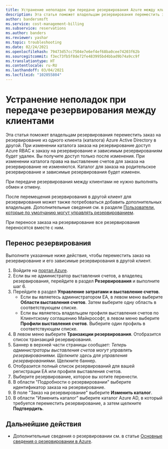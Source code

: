 ```yaml
---
title: Устранение неполадок при передаче резервирования Azure между клиентами
description: Эта статья поможет владельцам резервирования переместить заказ на резервирование из одного клиента (каталога) Azure Active Directory в другой.
author: bandersmsft
ms.service: cost-management-billing
ms.subservice: reservations
ms.author: banders
ms.reviewer: yashar
ms.topic: troubleshooting
ms.date: 02/24/2021
ms.openlocfilehash: 79473d57cc7504e7e6ef4ef68ba0cee74203f62b
ms.sourcegitcommit: f3ec73fb5f8de72fe483995bd4bbad9b74a9cc9f
ms.translationtype: HT
ms.contentlocale: ru-RU
ms.lasthandoff: 03/04/2021
ms.locfileid: "102055804"
---
```

# <a name="troubleshoot-reservation-transfers-between-tenants"></a>Устранение неполадок при передаче резервирования между клиентами

Эта статья поможет владельцам резервирования переместить заказ на резервирование из одного клиента (каталога) Azure Active Directory в другой. При изменении каталога заказа на резервирование доступ Azure RBAC к заказу на резервирование и зависимым резервированиям будет удален. Вы получите доступ только после изменения. При изменении каталога права на выставление счетов для заказа на резервирование не изменяются. Каталог для заказа на родительское резервирование и зависимые резервирования будет изменен.

При передаче резервирования между клиентами не нужно выполнять обмен и отмену.

После перемещения резервирования в другой клиент для резервирования может также потребоваться добавить дополнительных владельцев. Дополнительные сведения см. в разделе [Пользователи, которые по умолчанию могут управлять резервированием](view-reservations.md#who-can-manage-a-reservation-by-default).

При переносе заказа на резервирование все резервирования переносятся вместе с ним.

## <a name="transfer-a-reservation"></a>Перенос резервирования

Выполните указанные ниже действия, чтобы переместить заказ на резервирование и его зависимые резервирования в другой клиент.

1. Войдите на [портал Azure](https://portal.azure.com).
1. Если вы не администратор выставления счетов, а владелец резервирования, перейдите в раздел **Резервирования** и выполните шаг 6.
1. Перейдите в раздел **Управление затратами и выставление счетов**.
    - Если вы являетесь администратором EA, в левом меню выберите **Области выставления счетов**. Затем выберите одну область в соответствующем списке.
    - Если вы являетесь владельцем профиля выставления счетов по Клиентскому соглашению Майкрософт, в левом меню выберите **Профили выставления счетов**. Выберите один профиль в соответствующем списке.
1. В левом меню выберите **Транзакции резервирования**. Отобразится список транзакций резервирования.
1. Баннер в верхней части страницы сообщает: *Теперь администраторы выставления счетов могут управлять резервированиями. Щелкните здесь для управления резервированиями*. Щелкните баннер.
1. Отобразится полный список резервирований для вашей регистрации EA или профиля выставления счетов.
1. Выберите резервирование, которое вы хотите перенести.
1. В области "Подробности о резервировании" выберите идентификатор заказа на резервирование.
1. В поле "Заказ на резервирование" выберите **Изменить каталог**.
1. В области "Изменить каталог" выберите каталог Azure AD, в который требуется переместить резервирование, а затем щелкните **Подтвердить**.

## <a name="next-steps"></a>Дальнейшие действия

- Дополнительные сведения о резервировании см. в статье [Основные сведения о резервировании в Azure](save-compute-costs-reservations.md).